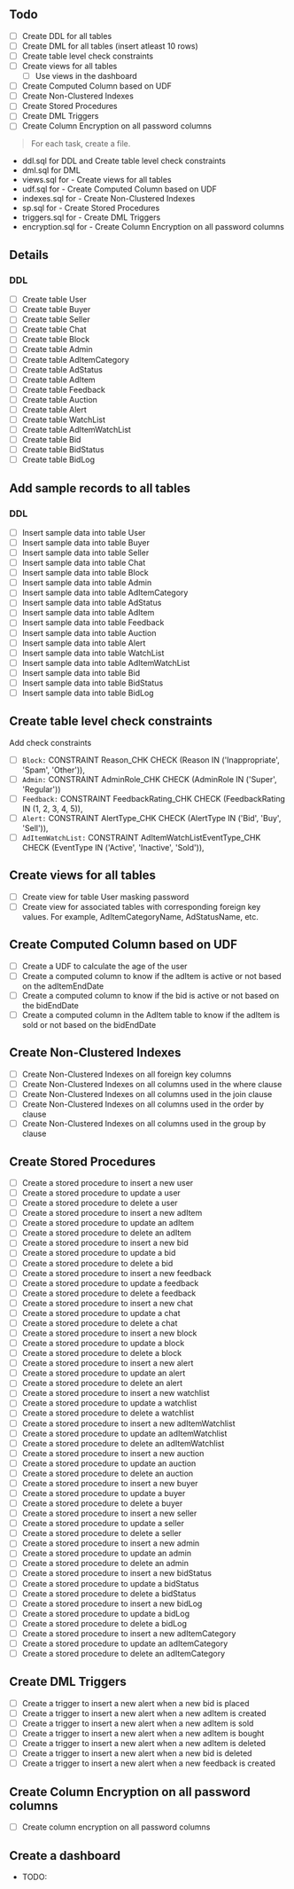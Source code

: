 ## Todo

- [ ] Create DDL for all tables
- [ ] Create DML for all tables (insert atleast 10 rows)
- [ ] Create table level check constraints
- [ ] Create views for all tables
  - [ ] Use views in the dashboard
- [ ] Create Computed Column based on UDF
- [ ] Create Non-Clustered Indexes
- [ ] Create Stored Procedures
- [ ] Create DML Triggers
- [ ] Create Column Encryption on all password columns

> For each task, create a file.

- ddl.sql for DDL and Create table level check constraints
- dml.sql for DML
- views.sql for - Create views for all tables
- udf.sql for - Create Computed Column based on UDF
- indexes.sql for - Create Non-Clustered Indexes
- sp.sql for - Create Stored Procedures
- triggers.sql for - Create DML Triggers
- encryption.sql for - Create Column Encryption on all password columns

## Details

### DDL

- [ ] Create table User
- [ ] Create table Buyer
- [ ] Create table Seller
- [ ] Create table Chat
- [ ] Create table Block
- [ ] Create table Admin
- [ ] Create table AdItemCategory
- [ ] Create table AdStatus
- [ ] Create table AdItem
- [ ] Create table Feedback
- [ ] Create table Auction
- [ ] Create table Alert
- [ ] Create table WatchList
- [ ] Create table AdItemWatchList
- [ ] Create table Bid
- [ ] Create table BidStatus
- [ ] Create table BidLog

## Add sample records to all tables

### DDL

- [ ] Insert sample data into table User
- [ ] Insert sample data into table Buyer
- [ ] Insert sample data into table Seller
- [ ] Insert sample data into table Chat
- [ ] Insert sample data into table Block
- [ ] Insert sample data into table Admin
- [ ] Insert sample data into table AdItemCategory
- [ ] Insert sample data into table AdStatus
- [ ] Insert sample data into table AdItem
- [ ] Insert sample data into table Feedback
- [ ] Insert sample data into table Auction
- [ ] Insert sample data into table Alert
- [ ] Insert sample data into table WatchList
- [ ] Insert sample data into table AdItemWatchList
- [ ] Insert sample data into table Bid
- [ ] Insert sample data into table BidStatus
- [ ] Insert sample data into table BidLog

## Create table level check constraints

Add check constraints

- [ ] `Block:` CONSTRAINT Reason_CHK CHECK (Reason IN ('Inappropriate', 'Spam', 'Other')),
- [ ] `Admin:` CONSTRAINT AdminRole_CHK CHECK (AdminRole IN ('Super', 'Regular'))
- [ ] `Feedback:` CONSTRAINT FeedbackRating_CHK CHECK (FeedbackRating IN (1, 2, 3, 4, 5)),
- [ ] `Alert:` CONSTRAINT AlertType_CHK CHECK (AlertType IN ('Bid', 'Buy', 'Sell')),
- [ ] `AdItemWatchList:` CONSTRAINT AdItemWatchListEventType_CHK CHECK (EventType IN ('Active', 'Inactive', 'Sold')),

## Create views for all tables

- [ ] Create view for table User masking password
- [ ] Create view for associated tables with corresponding foreign key values. For example, AdItemCategoryName, AdStatusName, etc.

## Create Computed Column based on UDF

- [ ] Create a UDF to calculate the age of the user
- [ ] Create a computed column to know if the adItem is active or not based on the adItemEndDate
- [ ] Create a computed column to know if the bid is active or not based on the bidEndDate
- [ ] Create a computed column in the AdItem table to know if the adItem is sold or not based on the bidEndDate

## Create Non-Clustered Indexes

- [ ] Create Non-Clustered Indexes on all foreign key columns
- [ ] Create Non-Clustered Indexes on all columns used in the where clause
- [ ] Create Non-Clustered Indexes on all columns used in the join clause
- [ ] Create Non-Clustered Indexes on all columns used in the order by clause
- [ ] Create Non-Clustered Indexes on all columns used in the group by clause

## Create Stored Procedures

- [ ] Create a stored procedure to insert a new user
- [ ] Create a stored procedure to update a user
- [ ] Create a stored procedure to delete a user
- [ ] Create a stored procedure to insert a new adItem
- [ ] Create a stored procedure to update an adItem
- [ ] Create a stored procedure to delete an adItem
- [ ] Create a stored procedure to insert a new bid
- [ ] Create a stored procedure to update a bid
- [ ] Create a stored procedure to delete a bid
- [ ] Create a stored procedure to insert a new feedback
- [ ] Create a stored procedure to update a feedback
- [ ] Create a stored procedure to delete a feedback
- [ ] Create a stored procedure to insert a new chat
- [ ] Create a stored procedure to update a chat
- [ ] Create a stored procedure to delete a chat
- [ ] Create a stored procedure to insert a new block
- [ ] Create a stored procedure to update a block
- [ ] Create a stored procedure to delete a block
- [ ] Create a stored procedure to insert a new alert
- [ ] Create a stored procedure to update an alert
- [ ] Create a stored procedure to delete an alert
- [ ] Create a stored procedure to insert a new watchlist
- [ ] Create a stored procedure to update a watchlist
- [ ] Create a stored procedure to delete a watchlist
- [ ] Create a stored procedure to insert a new adItemWatchlist
- [ ] Create a stored procedure to update an adItemWatchlist
- [ ] Create a stored procedure to delete an adItemWatchlist
- [ ] Create a stored procedure to insert a new auction
- [ ] Create a stored procedure to update an auction
- [ ] Create a stored procedure to delete an auction
- [ ] Create a stored procedure to insert a new buyer
- [ ] Create a stored procedure to update a buyer
- [ ] Create a stored procedure to delete a buyer
- [ ] Create a stored procedure to insert a new seller
- [ ] Create a stored procedure to update a seller
- [ ] Create a stored procedure to delete a seller
- [ ] Create a stored procedure to insert a new admin
- [ ] Create a stored procedure to update an admin
- [ ] Create a stored procedure to delete an admin
- [ ] Create a stored procedure to insert a new bidStatus
- [ ] Create a stored procedure to update a bidStatus
- [ ] Create a stored procedure to delete a bidStatus
- [ ] Create a stored procedure to insert a new bidLog
- [ ] Create a stored procedure to update a bidLog
- [ ] Create a stored procedure to delete a bidLog
- [ ] Create a stored procedure to insert a new adItemCategory
- [ ] Create a stored procedure to update an adItemCategory
- [ ] Create a stored procedure to delete an adItemCategory

## Create DML Triggers

- [ ] Create a trigger to insert a new alert when a new bid is placed
- [ ] Create a trigger to insert a new alert when a new adItem is created
- [ ] Create a trigger to insert a new alert when a new adItem is sold
- [ ] Create a trigger to insert a new alert when a new adItem is bought
- [ ] Create a trigger to insert a new alert when a new adItem is deleted
- [ ] Create a trigger to insert a new alert when a new bid is deleted
- [ ] Create a trigger to insert a new alert when a new feedback is created

## Create Column Encryption on all password columns

- [ ] Create column encryption on all password columns

## Create a dashboard

- TODO:
